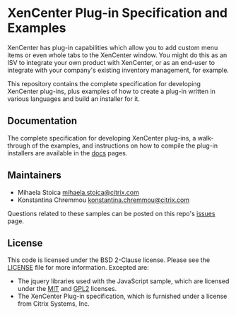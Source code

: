 # XenCenter Plug-in Specification and Examples

XenCenter has plug-in capabilities which allow you to add custom menu items or
even whole tabs to the XenCenter window. You might do this as an ISV to integrate
your own product with XenCenter, or as an end-user to integrate with your
company's existing inventory management, for example.

This repository contains the complete specification for developing XenCenter
plug-ins, plus examples of how to create a plug-in written in various languages
and build an installer for it.

## Documentation

The complete specification for developing XenCenter plug-ins, a walk-through of
the examples, and instructions on how to compile the plug-in installers are
available in the [docs](docs/README.md) pages.

## Maintainers

* Mihaela Stoica <mihaela.stoica@citrix.com>
* Konstantina Chremmou <konstantina.chremmou@citrix.com>

Questions related to these samples can be posted on this repo's
[issues](https://github.com/xenserver/xencenter-samples/issues) page.

## License

This code is licensed under the BSD 2-Clause license. Please see the
[LICENSE](LICENSE) file for more information. Excepted are:

* The jquery libraries used with the JavaScript sample, which are licensed under
the [MIT][1] and [GPL2][2] licenses.
* The XenCenter Plug-in specification, which is furnished under a license from
Citrix Systems, Inc.

[1]: https://opensource.org/licenses/MIT
[2]: http://www.gnu.org/licenses/old-licenses/gpl-2.0.html
